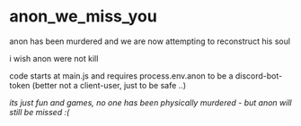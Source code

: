 # anon_we_miss_you
 anon has been murdered and we are now attempting to reconstruct his soul
 
 i wish anon were not kill

  
 code starts at main.js
 and requires process.env.anon to be a discord-bot-token (better not a client-user, just to be safe ..)

*its just fun and games, no one has been physically murdered - but anon will still be missed :(*
